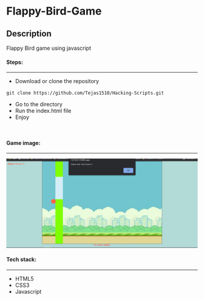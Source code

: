 # Flappy-Bird-Game

## Description
Flappy Bird game using javascript

#### Steps:
---

- Download or clone the repository
```
git clone https://github.com/Tejas1510/Hacking-Scripts.git
```
- Go to the directory
- Run the index.html file
- Enjoy

<br/>

#### Game image:
---

![Flappy-Bird game image](images/ss.png)

#### Tech stack:
---
- HTML5
- CSS3
- Javascript
